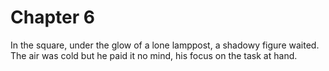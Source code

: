 # Chapter 6
In the square, under the glow of a lone lamppost, a shadowy figure waited.
The air was cold but he paid it no mind, his focus on the task at hand.
